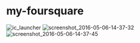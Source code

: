 # my-foursquare

![ic_launcher](https://cloud.githubusercontent.com/assets/16086636/15081918/8326700e-139b-11e6-9c57-0740bb1a9e7f.png)
![screenshot_2016-05-06-14-37-32](https://cloud.githubusercontent.com/assets/16086636/15081917/8324afbc-139b-11e6-9589-3799e762df89.png)
![screenshot_2016-05-06-14-37-45](https://cloud.githubusercontent.com/assets/16086636/15081919/83329c3a-139b-11e6-9912-43248db55a08.png)
